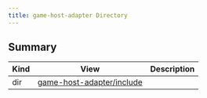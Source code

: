 ```yaml
---
title: game-host-adapter Directory
---
```


## Summary
| Kind | View | Description |
|------|------|-------------|
|dir|[game-host-adapter/include](/game-host-adapter/dir_d6247cb30ad01aa73b1d675218087d11xml/#dir_d6247cb30ad01aa73b1d675218087d11)||
